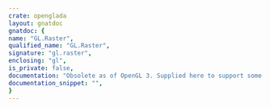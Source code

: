 ```yaml
---
crate: openglada
layout: gnatdoc
gnatdoc: {
name: "GL.Raster",
qualified_name: "GL.Raster",
signature: "gl.raster",
enclosing: "gl",
is_private: false,
documentation: "Obsolete as of OpenGL 3. Supplied here to support some older 3rd party\nfunctionality like Bitmap and Pixmap fonts of FTGL",
documentation_snippet: "",
}
---
```

